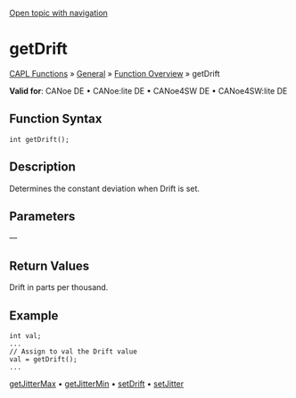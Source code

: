 [Open topic with navigation](../../../../../CANoeDEFamily.htm#Topics/CAPLFunctions/Other/Functions/CAPLfunctionGetDrift.md)

# getDrift

[CAPL Functions](../../CAPLfunctions.md) » [General](../CAPLGeneralStartPage.md) » [Function Overview](../CAPLfunctionsGeneralOverview.md) » getDrift

**Valid for**: CANoe DE • CANoe:lite DE • CANoe4SW DE • CANoe4SW:lite DE

## Function Syntax

```plaintext
int getDrift();
```

## Description

Determines the constant deviation when Drift is set.

## Parameters

—

## Return Values

Drift in parts per thousand.

## Example

```plaintext
int val;
...
// Assign to val the Drift value
val = getDrift();
...
```

[getJitterMax](CAPLfunctionGetJitterMax.md) • [getJitterMin](CAPLfunctionGetJitterMin.md) • [setDrift](CAPLfunctionSetDrift.md) • [setJitter](CAPLfunctionSetJitter.md)
